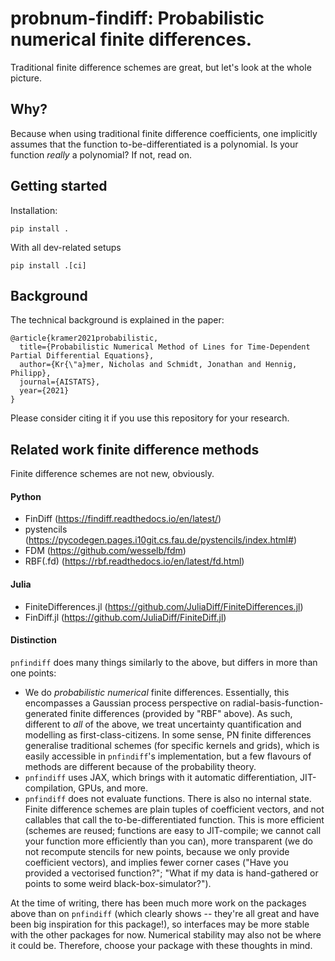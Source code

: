 # probnum-findiff: Probabilistic numerical finite differences.

Traditional finite difference schemes are great, but let's look at the whole picture.
## Why?
Because when using traditional finite difference coefficients, one implicitly assumes that the function to-be-differentiated is a polynomial.
Is your function _really_ a polynomial? If not, read on.


## Getting started

Installation:
```commandline
pip install .
```
With all dev-related setups
```commandline
pip install .[ci]
```

## Background
The technical background is explained in the paper:
```
@article{kramer2021probabilistic,
  title={Probabilistic Numerical Method of Lines for Time-Dependent Partial Differential Equations},
  author={Kr{\"a}mer, Nicholas and Schmidt, Jonathan and Hennig, Philipp},
  journal={AISTATS},
  year={2021}
}
```
Please consider citing it if you use this repository for your research. 

## Related work finite difference methods
Finite difference schemes are not new, obviously.
#### Python

* FinDiff (https://findiff.readthedocs.io/en/latest/)
* pystencils (https://pycodegen.pages.i10git.cs.fau.de/pystencils/index.html#)
* FDM (https://github.com/wesselb/fdm)
* RBF(.fd) (https://rbf.readthedocs.io/en/latest/fd.html)

#### Julia

* FiniteDifferences.jl (https://github.com/JuliaDiff/FiniteDifferences.jl)
* FinDiff.jl (https://github.com/JuliaDiff/FiniteDiff.jl)

#### Distinction

`pnfindiff` does many things similarly to the above, but differs in more than one points:

* We do _probabilistic numerical_ finite differences. 
  Essentially, this encompasses a Gaussian process perspective 
  on radial-basis-function-generated finite differences (provided by "RBF" above).
  As such, different to _all_ of the above, we treat uncertainty quantification and modelling 
  as first-class-citizens. In some sense, PN finite differences generalise
  traditional schemes (for specific kernels and grids), which is easily accessible
  in `pnfindiff`'s implementation, but a few flavours of methods are different 
  because of the probability theory.
* `pnfindiff` uses JAX, which brings with it automatic differentiation, JIT-compilation, GPUs, and more.
* `pnfindiff` does not evaluate functions. There is also no internal state. 
  Finite difference schemes are plain tuples of coefficient vectors,
  and not callables that call the to-be-differentiated function. 
  This is more efficient (schemes are reused; functions are easy to JIT-compile; 
  we cannot call your function more efficiently than you can), 
  more transparent (we do not recompute stencils for new points, because we only provide coefficient vectors), 
  and implies fewer corner cases ("Have you provided a vectorised function?";
  "What if my data is hand-gathered or points to some weird black-box-simulator?").

At the time of writing, there has been much more work on the packages above than on `pnfindiff`
(which clearly shows -- they're all great and have been big inspiration for this package!), so
interfaces may be more stable with the other packages for now. 
Numerical stability may also not be where it could be. 
Therefore, choose your package with these thoughts in mind.